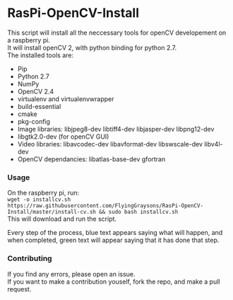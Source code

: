 # RasPi-OpenCV-Install
This script will install all the neccessary tools for openCV developement on a raspberry pi.  
It will install openCV 2, with python binding for python 2.7.  
The installed tools are:
 - Pip
 - Python 2.7
 - NumPy
 - OpenCV 2.4
 - virtualenv and virtualenvwrapper
 - build-essential
 - cmake
 - pkg-config
 - Image libraries: libjpeg8-dev libtiff4-dev libjasper-dev libpng12-dev
 - libgtk2.0-dev (for openCV GUI)
 - Video libraries: libavcodec-dev libavformat-dev libswscale-dev libv4l-dev 
 - OpenCV dependancies: libatlas-base-dev gfortran

### Usage
On the raspberry pi, run:  
`wget -o installcv.sh https://raw.githubusercontent.com/FlyingGraysons/RasPi-OpenCV-Install/master/install-cv.sh && sudo bash installcv.sh`  
This will download and run the script.

Every step of the process, blue text appears saying what will happen, and when completed, green text will appear saying that it has done that step. 

### Contributing
If you find any errors, please open an issue.  
If you want to make a contribution youself, fork the repo, and make a pull request. 
